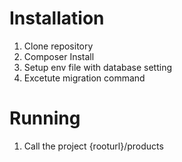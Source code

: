# Installation
1. Clone repository
2. Composer Install
3. Setup env  file with database setting
4. Excetute migration command
# Running
1. Call the project  {rooturl}/products 
